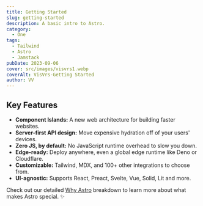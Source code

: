```yaml
---
title: Getting Started
slug: getting-started
description: A basic intro to Astro.
category:
  - One
tags:
  - Tailwind
  - Astro
  - Jamstack
pubDate: 2023-09-06
cover: src/images/visvrs1.webp
coverAlt: VisVrs-Getting Started
author: VV
---
```


## Key Features

- **Component Islands:** A new web architecture for building faster websites.
- **Server-first API design:** Move expensive hydration off of your users' devices.
- **Zero JS, by default:** No JavaScript runtime overhead to slow you down.
- **Edge-ready:** Deploy anywhere, even a global edge runtime like Deno or Cloudflare.
- **Customizable:** Tailwind, MDX, and 100+ other integrations to choose from.
- **UI-agnostic:** Supports React, Preact, Svelte, Vue, Solid, Lit and more.

Check out our detailed [Why Astro](/en/concepts/why-astro/) breakdown to learn more about what makes Astro special. ✨


